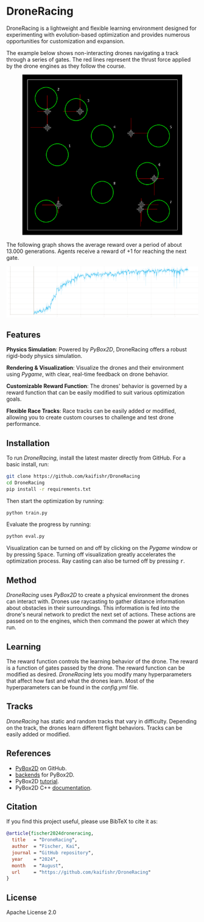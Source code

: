 # DroneRacing

DroneRacing is a lightweight and flexible learning environment designed for experimenting with evolution-based optimization and provides numerous opportunities for customization and expansion.

The example below shows non-interacting drones navigating a track through a series of gates. The red lines represent the thrust force applied by the drone engines as they follow the course.

<p align="center">
    <img src="docs/teaser.gif" width="420" height="420"/>
</p>

The following graph shows the average reward over a period of about 13.000 generations. Agents receive a reward of +1 for reaching the next gate.

<p align="center">
    <img src="docs/mean_reward.svg" width="640" height=""/>
</p>

## Features

**Physics Simulation**: Powered by *PyBox2D*, DroneRacing offers a robust rigid-body physics simulation.

**Rendering & Visualization**: Visualize the drones and their environment using *Pygame*, with clear, real-time feedback on drone behavior.

**Customizable Reward Function**: The drones' behavior is governed by a reward function that can be easily modified to suit various optimization goals.

**Flexible Race Tracks**: Race tracks can be easily added or modified, allowing you to create custom courses to challenge and test drone performance.

## Installation

To run *DroneRacing*, install the latest master directly from GitHub. For a basic install, run:

```bash
git clone https://github.com/kaifishr/DroneRacing
cd DroneRacing 
pip install -r requirements.txt
```

Then start the optimization by running:

```bash
python train.py
```

Evaluate the progress by running:

```bash
python eval.py
```

Visualization can be turned on and off by clicking on the *Pygame* window or by pressing <kbd>Space</kbd>. Turning off visualization greatly accelerates the optimization process. Ray casting can also be turned off by pressing <kbd>r</kbd>.

## Method

*DroneRacing* uses *PyBox2D* to create a physical environment the drones can interact with. Drones use raycasting to gather distance information about obstacles in their surroundings. This information is fed into the drone's neural network to predict the next set of actions. These actions are passed on to the engines, which then command the power at which they run.

## Learning

The reward function controls the learning behavior of the drone. The reward is a function of gates passed by the drone. The reward function can be modified as desired. *DroneRacing* lets you modify many hyperparameters that affect how fast and what the drones learn. Most of the hyperparameters can be found in the *config.yml* file.

## Tracks

*DroneRacing* has static and random tracks that vary in difficulty. Depending on the track, the drones learn different flight behaviors. Tracks can be easily added or modified.

## References

- [PyBox2D](https://github.com/pybox2d/pybox2d) on GitHub.
- [backends](https://github.com/pybox2d/pybox2d/tree/master/library/Box2D/examples/backends) for PyBox2D.
- PyBox2D [tutorial](https://github.com/pybox2d/cython-box2d/blob/master/docs/source/getting_started.md).
- PyBox2D C++ [documentation](https://box2d.org/documentation/).

## Citation

If you find this project useful, please use BibTeX to cite it as:

```bibtex
@article{fischer2024droneracing,
  title   = "DroneRacing",
  author  = "Fischer, Kai",
  journal = "GitHub repository",
  year    = "2024",
  month   = "August",
  url     = "https://github.com/kaifishr/DroneRacing"
}
```

## License

Apache License 2.0